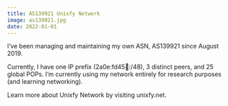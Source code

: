 ```yaml
---
title: AS139921 Unixfy Network
image: as139921.jpg
date: 2022-01-01
---
```


I’ve been managing and maintaining my own ASN, AS139921 since August 2019.

Currently, I have one IP prefix (2a0e:fd45:bee::/48), 3 distinct peers, and 25 global POPs. I’m currently using my network entirely for research purposes (and learning networking).

Learn more about Unixfy Network by visiting unixfy.net.